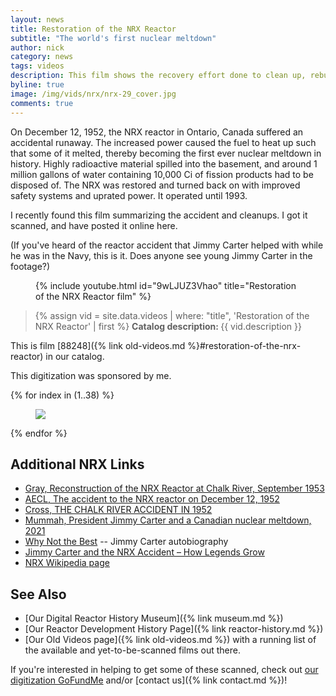 ```yaml
---
layout: news
title: Restoration of the NRX Reactor
subtitle: "The world's first nuclear meltdown"
author: nick
category: news
tags: videos
description: This film shows the recovery effort done to clean up, rebuild, and restart the NRX reactor in Canada.
byline: true
image: /img/vids/nrx/nrx-29_cover.jpg
comments: true
---
```


<div class="row">
<div class="col-md-8" markdown="1">

On December 12, 1952, the NRX reactor in Ontario, Canada suffered an accidental
runaway. The increased power caused the fuel to heat up such that some of it
melted, thereby becoming the first ever nuclear meltdown in history. Highly
radioactive material spilled into the basement, and around 1 million gallons of
water containing 10,000 Ci of fission products had to be disposed of. The
NRX was restored and turned back on with improved safety systems and uprated power.
It operated until 1993.

I recently found this film summarizing the accident and cleanups. I got it
scanned, and have posted it online here.

(If you've heard of the reactor accident that Jimmy Carter helped with while he
was in the Navy, this is it. Does anyone see young Jimmy Carter in the footage?)

<figure>
<div class="ratio ratio-16x9">
{% include youtube.html id="9wLJUZ3Vhao" title="Restoration of the NRX Reactor film" %}
</div>
</figure>

<blockquote class="blockquote">
{% assign vid = site.data.videos | where: "title", 'Restoration of the NRX Reactor' | first %}
<b>Catalog description: </b> {{ vid.description }}
</blockquote>

This is film [88248]({% link old-videos.md %}#restoration-of-the-nrx-reactor) in our
catalog.

This digitization was sponsored by me.

</div>
</div>

<div class="row">
<div class="col-md-12" markdown="1">

<div class="row">
 {% for index in (1..38) %} 
  <div class="col col-3 col-sm-4 col-xs-2 col-md-2 col-lg-2 col-xl-2 p-0">
    <figure class="figure p-0 m-0">
      <a
        href="/img/vids/nrx/nrx-{{index| prepend: '00' | slice: -2, 2 }}.jpg"
      >
        <img
          src="/img/vids/nrx/nrx-{{index | prepend: '00' | slice: -2, 2 }}_sm.jpg"
          class="img-fluid p-0"
        />
      </a>
    </figure>
  </div>
 {% endfor %}
  </div>
</div>
</div>

<div class="row">
<div class="col-md-8" markdown="1">

## Additional NRX Links

- [Gray, Reconstruction of the NRX Reactor at Chalk River, September 1953](https://archive.org/details/transactionsofen36engi/page/1269/mode/1up)
- [AECL, The accident to the NRX reactor on December 12, 1952](https://www.osti.gov/biblio/4379334)
- [Cross, THE CHALK RIVER ACCIDENT IN 1952](https://www.nuclearfaq.ca/The_CR_Accident_in_1952_WG_Cross1980.pdf)
- [Mummah, President Jimmy Carter and a Canadian nuclear meltdown, 2021](https://medium.com/generation-atomic/president-jimmy-carter-and-a-canadian-nuclear-meltdown-47c8a5b8989c)
- [Why Not the Best](https://www.goodreads.com/book/show/645520.Why_Not_the_Best_) -- Jimmy Carter autobiography
- [Jimmy Carter and the NRX Accident – How Legends Grow](https://nuclearheritage.com/jimmy-carter-and-the-nrx-accident-how-legends-grow/)
- [NRX Wikipedia page](https://en.wikipedia.org/wiki/NRX)

## See Also

- [Our Digital Reactor History Museum]({% link museum.md %})
- [Our Reactor Development History Page]({% link reactor-history.md %})
- [Our Old Videos page]({% link old-videos.md %}) with a running list of the
  available and yet-to-be-scanned films out there.

If you're interested in helping to get some of these scanned, check out [our
digitization
GoFundMe](https://www.gofundme.com/f/the-digitization-of-old-nuclear-energy-videos)
and/or [contact us]({% link contact.md %})!

</div>
</div>
